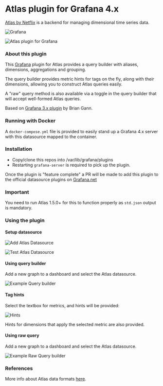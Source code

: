 # Atlas plugin for Grafana 4.x

[Atlas by Netflix](https://github.com/Netflix/atlas) is a backend for managing dimensional time series data.

![Grafana](http://grafana.org/assets/img/logo_new_transparent_200x48.png)

![Atlas plugin for Grafana](https://user-images.githubusercontent.com/16865782/35920975-f7e1178c-0c4b-11e8-9c64-ee918f2dbe3f.png)

### About this plugin
This [Grafana](https://grafana.org) plugin for Atlas provides a query builder with aliases, dimensions, aggregations and grouping.

The query builder provides metric hints for tags on the fly, along with their dimensions, allowing you to construct Atlas queries easily.

A "raw" query method is also available via a toggle in the query builder that will accept well-formed Atlas queries.

Based on [Grafana 3.x plugin](https://github.com/briangann/grafana3-atlas-datasource) by Brian Gann.

### Running with Docker
A ``docker-compose.yml`` file is provided to easily stand up a Grafana 4.x server with this datasource mapped to the container.

### Installation

* Copy/clone this repos into /var/lib/grafana/plugins
* Restarting ``grafana-server`` is required to pick up the plugin.

Once the plugin is "feature complete" a PR will be made to add this plugin to the official datasource plugins on [Grafana.net](http://grafana.net)

### Important
You need to run Atlas 1.5.0+ for this to function properly as ``std.json`` output is mandatory.

### Using the plugin

#### Setup datasource

![Add Atlas Datasource](https://user-images.githubusercontent.com/16865782/35921138-6882ae1a-0c4c-11e8-812d-c8208846397d.png)

![Test Atlas Datasource](https://user-images.githubusercontent.com/16865782/35921181-85983fba-0c4c-11e8-9dc4-06f695b9cd07.png)

#### Using query builder

Add a new graph to a dashboard and select the Atlas datasource.

![Example Query builder ](https://user-images.githubusercontent.com/16865782/35921216-a0b9e780-0c4c-11e8-8f89-db2cfc32ffbf.png)

#### Tag hints

Select the textbox for metrics, and hints will be provided:

![Hints](https://user-images.githubusercontent.com/16865782/35921264-cb2ae406-0c4c-11e8-9a9b-7353ac86efbc.png)

Hints for dimensions that apply the selected metric are also provided.

#### Using raw query

Add a new graph to a dashboard and select the Atlas datasource.

![Example Raw Query builder ](https://user-images.githubusercontent.com/16865782/35921370-fdd546b2-0c4c-11e8-95bb-cafcf5a5e4c2.png)

### References

More info about Atlas data formats [here](https://github.com/Netflix/atlas/wiki/Output-Formats).
